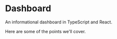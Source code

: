 # Dashboard

An informational dashboard in TypeScript and React.

Here are some of the points we'll cover.
